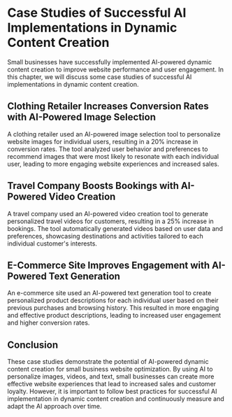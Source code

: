 Case Studies of Successful AI Implementations in Dynamic Content Creation
===========================================================================================================================

Small businesses have successfully implemented AI-powered dynamic content creation to improve website performance and user engagement. In this chapter, we will discuss some case studies of successful AI implementations in dynamic content creation.

Clothing Retailer Increases Conversion Rates with AI-Powered Image Selection
----------------------------------------------------------------------------

A clothing retailer used an AI-powered image selection tool to personalize website images for individual users, resulting in a 20% increase in conversion rates. The tool analyzed user behavior and preferences to recommend images that were most likely to resonate with each individual user, leading to more engaging website experiences and increased sales.

Travel Company Boosts Bookings with AI-Powered Video Creation
-------------------------------------------------------------

A travel company used an AI-powered video creation tool to generate personalized travel videos for customers, resulting in a 25% increase in bookings. The tool automatically generated videos based on user data and preferences, showcasing destinations and activities tailored to each individual customer's interests.

E-Commerce Site Improves Engagement with AI-Powered Text Generation
-------------------------------------------------------------------

An e-commerce site used an AI-powered text generation tool to create personalized product descriptions for each individual user based on their previous purchases and browsing history. This resulted in more engaging and effective product descriptions, leading to increased user engagement and higher conversion rates.

Conclusion
----------

These case studies demonstrate the potential of AI-powered dynamic content creation for small business website optimization. By using AI to personalize images, videos, and text, small businesses can create more effective website experiences that lead to increased sales and customer loyalty. However, it is important to follow best practices for successful AI implementation in dynamic content creation and continuously measure and adapt the AI approach over time.
